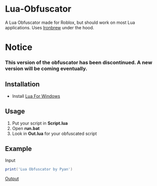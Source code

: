 # Lua-Obfuscator

A Lua Obfuscator made for Roblox, but should work on most Lua applications. Uses [Ironbrew](https://github.com/Trollicus/ironbrew-2) under the hood.

# **Notice**
### **This version of the obfuscator has been discontinued. A new version will be coming eventually.**

## Installation

- Install [Lua For Windows](https://github.com/rjpcomputing/luaforwindows/releases/)

## Usage

1. Put your script in **Script.lua**
2. Open **run.bat**
3. Look in **Out.lua** for your obfuscated script

## Example

Input

```lua
print('Lua Obfuscator by Pyan')
```

[Output](https://github.com/PY44N/Lua-Obfuscator/raw/master/Example.lua)
